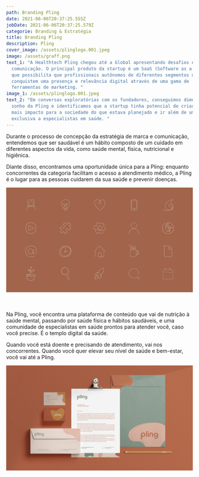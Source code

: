 ```yaml
---
path: Branding Pling
date: 2021-06-06T20:37:25.555Z
jobDate: 2021-06-06T20:37:25.579Z
categorie: Branding & Estratégia
title: Branding Pling
description: Pling
cover_image: /assets/plinglogo.001.jpeg
image: /assets/graff.png
text_1: "A Healthtech Pling chegou até a Global apresentando desafios em sua
  comunicação. O principal produto da startup é um SaaS (Software as a Serivce)
  que possibilita que profissionais autônomos de diferentes segmentos da saúde
  conquistem uma presença e relevância digital através de uma gama de
  ferramentas de marketing. "
image_1: /assets/plinglogo.001.jpeg
text_2: "Em conversas exploratórias com os fundadores, conseguimos dimensionar o
  sonho da Pling e identificamos que a startup tinha potencial de criar muito
  mais impacto para a sociedade do que estava planejado e ir além de uma oferta
  exclusiva a especialistas em saúde. "
---
```

Durante o processo de concepção da estratégia de marca e comunicação, entendemos que ser saudável é um hábito composto de um cuidado em diferentes aspectos da vida, como saúde mental, física, nutricional e higiênica.

Diante disso, encontramos uma oportunidade única para a Pling: enquanto concorrentes da categoria facilitam o acesso a atendimento médico, a Pling é o lugar para as pessoas cuidarem da sua saúde e prevenir doenças.

![](/assets/plinggrafs.001.jpeg)

\
\
Na Pling, você encontra uma plataforma de conteúdo que vai de nutrição à saúde mental, passando por saúde física e hábitos saudáveis, e uma comunidade de especialistas em saúde prontos para atender você, caso você precise. É o templo digital da saúde.

Quando você está doente e precisando de atendimento, vai nos concorrentes. Quando você quer elevar seu nível de saúde e bem-estar, você vai até a Pling.

![](/assets/whatsapp-image-2021-06-07-at-16.25.23.jpeg)